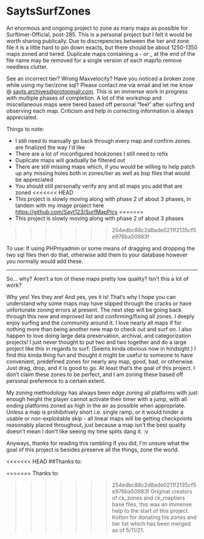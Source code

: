 # SaytsSurfZones
An enormous and ongoing project to zone as many maps as possible for Surftimer-Official, post-285. This is a personal project but I felt it would be worth sharing publically. Due to discrepencies between the tier and zone file it is a little hard to pin down exacts, but there should be about 1250-1350 maps zoned and tiered. Duplicate maps containing a - or _ at the end of the file name may be removed for a single version of each map/to remove needless clutter.

See an incorrect tier? Wrong Maxvelocity? Have you noticed a broken zone while using my tier/zone sql? Please contact me via email and let me know @ sayts.archives@protonmail.com. This is an immense work in progress with multiple phases of completion. A lot of the workshop and miscellaneous maps were tiered based off personal “feel” after surfing and observing each map. Criticism and help in correcting information is always appreciated.

Things to note:

- I still need to manually go back through every map and confirm zones are finalized the way I'd like
- There are a lot of miconfigured hookzones I still need to refix
- Duplicate maps will gradually be filtered out
- There are still missing maps which, if you would be willing to help patch up any missing holes both in zones/tier as well as bsp files that would be appreciated
- You should still personally verify any and all maps you add that are zoned
<<<<<<< HEAD
- This project is slowly moving along with phase 2 of about 3 phases, in tandem with my image project here https://github.com/Sayt123/SurfMapPics
=======
- This project is slowly moving along with phase 2 of about 3 phases
>>>>>>> 254edbc88c2d8ade0211f2135cf5e976ba50983f

To use:
If using PHPmyadmin or some means of dragging and dropping the two sql files then do that, otherwise add them to your database however you normally would add these.

------------------------------------------------------------------------

So… why? 
Aren’t a ton of these maps pretty low quality? Isn’t this a lot of work?

Why yes! Yes they are! And yes, yes it is! That’s why I hope you can understand why some maps may have slipped through the cracks or have unfortunate zoning errors at present. The next step will be going back through this new and improved list and confirming/fixing all zones. I deeply enjoy surfing and the community around it. I love nearly all maps if for nothing more than being another new map to check out and surf on. I also happen to love doing large data preservation, archival, and categorization projects! I just never thought to put two and two together and do a large project like this in regards to surf. (Seems kinda obvious now in hindsight.) I find this kinda thing fun and thought it might be useful to someone to have convenient, predefined zones for nearly any map, good, bad, or otherwise. Just drag, drop, and it is good to go. At least that’s the goal of this project. I don’t claim these zones to be perfect, and I am zoning these based off personal preference to a certain extent. 

My zoning methodology has always been edge zoning all platforms with just enough height the player cannot activate their timer with a jump, with all ending platforms zoned as high in the air as possible when appropriate. Unless a map is prohibitively short i.e. single ramp, or it would hinder a usable or non-exploitable skip - all linear maps will be getting checkpoints reasonably placed throughout, just because a map isn't the best quality doesn't mean I don't like seeing my time splits dang it. :v

Anyways, thanks for reading this rambling if you did, I'm unsure what the goal of this project is besides preserve all the things, zone the world.

<<<<<<< HEAD
##Thanks to:


=======
Thanks to:
>>>>>>> 254edbc88c2d8ade0211f2135cf5e976ba50983f
Original creators of ck_zones and ck_maptiers base files, this was an immense help to the start of this project.
Kotton for donating his zones and tier list which has been merged as of 5/11/21.
